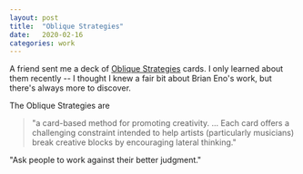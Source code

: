```yaml
---
layout: post
title:  "Oblique Strategies"
date:   2020-02-16
categories: work
---
```


A friend sent me a deck of [Oblique Strategies](https://en.wikipedia.org/wiki/Oblique_Strategies) cards. I only learned about them recently -- I thought I knew a fair bit about Brian Eno's work, but there's always more to discover.
 
The Oblique Strategies are 

> "a card-based method for promoting creativity. ... Each card offers a challenging constraint intended to help artists (particularly musicians) break creative blocks by encouraging lateral thinking."

"Ask people to work against their better judgment."